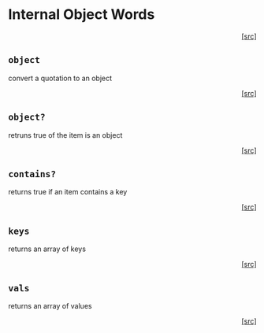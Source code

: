 # Internal Object Words
<div style="text-align: right"><a href="https:/github.com/Hypercubed/f-flat_node/blob/master/src/core/objects.ts#L21">[src]</a></div>

## `object`

convert a quotation to an object

<div style="text-align: right"><a href="https:/github.com/Hypercubed/f-flat_node/blob/master/src/core/objects.ts#L29">[src]</a></div>

## `object?`

retruns true of the item is an object
<div style="text-align: right"><a href="https:/github.com/Hypercubed/f-flat_node/blob/master/src/core/objects.ts#L36">[src]</a></div>

## `contains?`

returns true if an item contains a key

<div style="text-align: right"><a href="https:/github.com/Hypercubed/f-flat_node/blob/master/src/core/objects.ts#L44">[src]</a></div>

## `keys`

returns an array of keys

<div style="text-align: right"><a href="https:/github.com/Hypercubed/f-flat_node/blob/master/src/core/objects.ts#L52">[src]</a></div>

## `vals`

returns an array of values

<div style="text-align: right"><a href="https:/github.com/Hypercubed/f-flat_node/blob/master/src/core/objects.ts#L60">[src]</a></div>
